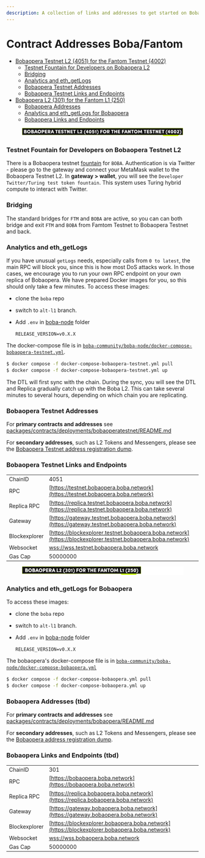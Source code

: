 ```yaml
---
description: A collection of links and addresses to get started on Boba-Fantom
---
```


# Contract Addresses Boba/Fantom

* [Bobaopera Testnet L2 (4051) for the Fantom Testnet (4002)](network-fantom.md#bobaopera-testnet-l2--4051--for-the-fantom-testnet--4002-)
  * [Testnet Fountain for Developers on Bobaopera L2](network-fantom.md#testnet-fountain-for-developers-on-bobaopera-testnet-l2)
  * [Bridging](network-fantom.md#bridging)
  * [Analytics and eth\_getLogs](network-fantom.md#Analytics-and-eth-getlogs)
  * [Bobaopera Testnet Addresses](network-fantom.md#bobaopera-testnet-addresses)
  * [Bobaopera Testnet Links and Endpoints](network-fantom.md#bobaopera-testnet-links-and-endpoints)
* [Bobaopera L2 (301) for the Fantom L1 (250)](network-fantom.md#bobaopera-l2--301--for-the-fantom-l1--250-)
  * [Bobaopera Addresses](network-fantom.md#bobaopera-addresses)
  * [Analytics and eth\_getLogs for Bobaopera](network-fantom.md#analytics-and-eth-getlogs-for-bobaopera)
  * [Bobaopera Links and Endpoints](network-fantom.md#bobaopera-links-and-endpoints)



<figure><img src="../../.gitbook/assets/Artboard 1 (1).png" alt=""><figcaption></figcaption></figure>

### Testnet Fountain for Developers on Bobaopera Testnet L2

There is a Bobaopera testnet [fountain](https://gateway.testnet.bobaopera.boba.network) for `BOBA`. Authentication is via Twitter - please go to the gateway and connect your MetaMask wallet to the Bobaopera Testnet L2. In **gateway > wallet**, you will see the `Developer Twitter/Turing test token fountain`. This system uses Turing hybrid compute to interact with Twitter.

### Bridging

The standard bridges for `FTM` and `BOBA` are active, so you can can both bridge and exit `FTM` and `BOBA` from Famtom Testnet to Bobaopera Testnet and back.

### Analytics and eth\_getLogs

If you have unusual `getLogs` needs, especially calls from `0 to latest`, the main RPC will block you, since this is how most DoS attacks work. In those cases, we encourage you to run your own RPC endpoint on your own replica of Bobaopera. We have prepared Docker images for you, so this should only take a few minutes. To access these images:

* clone the `boba` repo
* switch to `alt-l1` branch.
*   Add `.env` in [boba-node](https://github.com/bobanetwork/boba/tree/alt-l1/boba\_community/boba-node) folder

    ```
    RELEASE_VERSION=v0.X.X
    ```

The docker-compose file is in [`boba-community/boba-node/docker-compose-bobaopera-testnet.yml`](https://github.com/bobanetwork/boba/tree/alt-l1/boba\_community/boba-node).

```bash
$ docker compose -f docker-compose-bobaopera-testnet.yml pull
$ docker compose -f docker-compose-bobaopera-testnet.yml up
```

The DTL will first sync with the chain. During the sync, you will see the DTL and Replica gradually catch up with the Boba L2. This can take several minutes to several hours, depending on which chain you are replicating.

### Bobaopera Testnet Addresses

For **primary contracts and addresses** see [packages/contracts/deployments/bobaoperatestnet/README.md](../../packages/contracts/deployments/bobaoperatestnet/)

For **secondary addresses**, such as L2 Tokens and Messengers, please see the [Bobaopera Testnet address registration dump](../../packages/boba/register/addresses/addressesBobaOperaTestnet\_0x12ad9f501149D3FDd703cC10c567F416B7F0af8b.json).

### Bobaopera Testnet Links and Endpoints

|               |                                                                                                              |
| ------------- | ------------------------------------------------------------------------------------------------------------ |
| ChainID       | 4051                                                                                                         |
| RPC           | [https://testnet.bobaopera.boba.network](https://testnet.bobaopera.boba.network)                             |
| Replica RPC   | [https://replica.testnet.bobaopera.boba.network](https://replica.testnet.bobaopera.boba.network)             |
| Gateway       | [https://gateway.testnet.bobaopera.boba.network](https://gateway.testnet.bobaopera.boba.network)             |
| Blockexplorer | [https://blockexplorer.testnet.bobaopera.boba.network](https://blockexplorer.testnet.bobaopera.boba.network) |
| Websocket     | [wss://wss.testnet.bobaopera.boba.network](wss://wss.testnet.bobaopera.boba.network)                         |
| Gas Cap       | 50000000                                                                                                     |



<figure><img src="../../.gitbook/assets/Artboard 2 (1).png" alt=""><figcaption></figcaption></figure>

### Analytics and eth\_getLogs for Bobaopera

To access these images:

* clone the `boba` repo
* switch to `alt-l1` branch.
*   Add `.env` in [boba-node](https://github.com/bobanetwork/boba/tree/alt-l1/boba\_community/boba-node) folder

    ```
    RELEASE_VERSION=v0.X.X
    ```

The bobaopera's docker-compose file is in [`boba-community/boba-node/docker-compose-bobaopera.yml`](https://github.com/bobanetwork/boba/tree/alt-l1/boba\_community/boba-node)

```bash
$ docker compose -f docker-compose-bobaopera.yml pull
$ docker compose -f docker-compose-bobaopera.yml up
```

### Bobaopera Addresses (tbd)

For **primary contracts and addresses** see [packages/contracts/deployments/bobaopera/README.md](../../packages/contracts/deployments/bobaopera/)

For **secondary addresses**, such as L2 Tokens and Messengers, please see the [Bobaopera address registration dump](../../packages/boba/register/addresses/addressesBobaOpera\_0xTBATBATBATBA.json).

### Bobaopera Links and Endpoints (tbd)

|               |                                                                                              |
| ------------- | -------------------------------------------------------------------------------------------- |
| ChainID       | 301                                                                                          |
| RPC           | [https://bobaopera.boba.network](https://bobaopera.boba.network)                             |
| Replica RPC   | [https://replica.bobaopera.boba.network](https://replica.bobaopera.boba.network)             |
| Gateway       | [https://gateway.bobaopera.boba.network](https://gateway.bobaopera.boba.network)             |
| Blockexplorer | [https://blockexplorer.bobaopera.boba.network](https://blockexplorer.bobaopera.boba.network) |
| Websocket     | [wss://wss.bobaopera.boba.network](wss://wss.bobaopera.boba.network)                         |
| Gas Cap       | 50000000                                                                                     |
